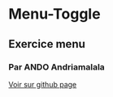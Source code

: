 # Menu-Toggle
## Exercice menu
### Par ANDO Andriamalala
[Voir sur github page](https://andriamalala5056.github.io/Menu-Toggle/)